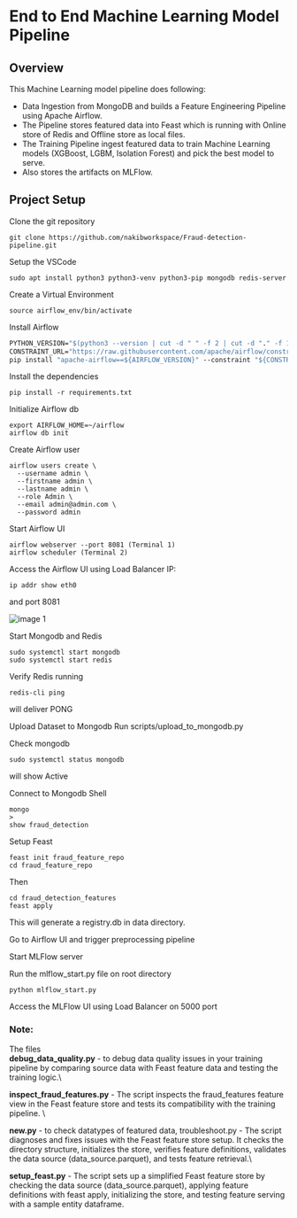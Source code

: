 # End to End Machine Learning Model Pipeline 

## Overview

This Machine Learning model pipeline does following:
- Data Ingestion from MongoDB and builds a Feature Engineering Pipeline using Apache Airflow.
- The Pipeline stores featured data into Feast which is running with Online store of Redis and Offline store as local files.
- The Training Pipeline ingest featured data to train Machine Learning models (XGBoost, LGBM, Isolation Forest) and pick the best model to serve.
- Also stores the artifacts on MLFlow.

## Project Setup

Clone the git repository
```
git clone https://github.com/nakibworkspace/Fraud-detection-pipeline.git
```
Setup the VSCode
```sudo apt update && sudo apt upgrade -y
sudo apt install python3 python3-venv python3-pip mongodb redis-server
```

Create a Virtual Environment
```python3 -m venv airflow_env
source airflow_env/bin/activate
```

Install Airflow
```AIRFLOW_VERSION=2.7.3
PYTHON_VERSION="$(python3 --version | cut -d " " -f 2 | cut -d "." -f 1-2)"
CONSTRAINT_URL="https://raw.githubusercontent.com/apache/airflow/constraints-${AIRFLOW_VERSION}/constraints-${PYTHON_VERSION}.txt"
pip install "apache-airflow==${AIRFLOW_VERSION}" --constraint "${CONSTRAINT_URL}"
```
Install the dependencies
``` 
pip install -r requirements.txt
```

Initialize Airflow db
```
export AIRFLOW_HOME=~/airflow
airflow db init
```

Create Airflow user
```
airflow users create \
  --username admin \
  --firstname admin \
  --lastname admin \
  --role Admin \
  --email admin@admin.com \
  --password admin

```

Start Airflow UI
```
airflow webserver --port 8081 (Terminal 1)
airflow scheduler (Terminal 2)
```

Access the Airflow UI using Load Balancer
IP:
```
ip addr show eth0
```
and port 8081

![image 1](/root/code/fraud_detection_pipeline/images/image01.png)

Start Mongodb and Redis
```
sudo systemctl start mongodb
sudo systemctl start redis
```

Verify Redis running
```
redis-cli ping
```
will deliver PONG


Upload Dataset to Mongodb
Run
scripts/upload_to_mongodb.py

Check mongodb 
```
sudo systemctl status mongodb
```
will show Active

Connect to Mongodb Shell
```
mongo
>
show fraud_detection
```

Setup Feast
```
feast init fraud_feature_repo
cd fraud_feature_repo
```
Then
```
cd fraud_detection_features
feast apply
```

This will generate a registry.db in data directory.

Go to Airflow UI and trigger preprocessing pipeline

Start MLFlow server

Run the mlflow_start.py file on root directory 
```
python mlflow_start.py
```

Access the MLFlow UI using Load Balancer on 5000 port


### Note:
The files \
**debug_data_quality.py** - to debug data quality issues in your training pipeline by comparing source data with Feast feature data and testing the training logic.\

**inspect_fraud_features.py** - The script inspects the fraud_features feature view in the Feast feature store and tests its compatibility with the training pipeline. \

**new.py** - to check datatypes of featured data, 
troubleshoot.py - The script diagnoses and fixes issues with the Feast feature store setup. It checks the directory structure, initializes the store, verifies feature definitions, validates the data source (data_source.parquet), and tests feature retrieval.\

**setup_feast.py** - The script sets up a simplified Feast feature store by checking the data source (data_source.parquet), applying feature definitions with feast apply, initializing the store, and testing feature serving with a sample entity dataframe.